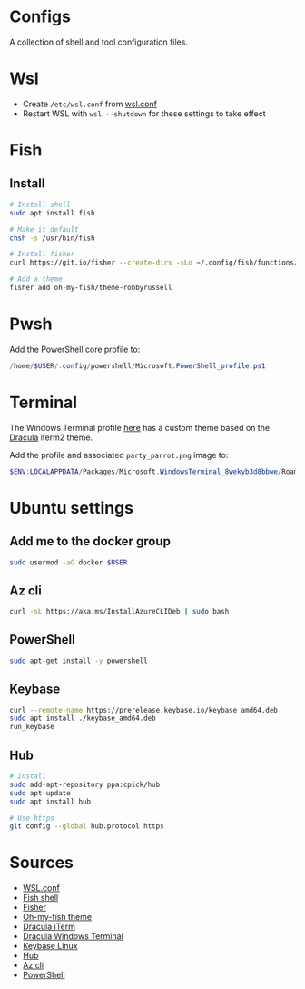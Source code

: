 # Configs

A collection of shell and tool configuration files.


# Wsl

* Create `/etc/wsl.conf` from [wsl.conf](linux/etx/wsl.conf)
* Restart WSL with `wsl --shutdown` for these settings to take effect

# Fish

## Install

```bash
# Install shell
sudo apt install fish

# Make it default
chsh -s /usr/bin/fish

# Install fisher
curl https://git.io/fisher --create-dirs -sLo ~/.config/fish/functions/fisher.fish

# Add a theme
fisher add oh-my-fish/theme-robbyrussell
```

# Pwsh

Add the PowerShell core profile to:

``` PowerSHell
/home/$USER/.config/powershell/Microsoft.PowerShell_profile.ps1
```

# Terminal

The Windows Terminal profile [here](windows/terminal/profile.json) has a custom theme based on the [Dracula](https://github.com/dracula/iterm) iterm2 theme.

Add the profile and associated `party_parrot.png` image to:

``` PowerShell
$ENV:LOCALAPPDATA/Packages/Microsoft.WindowsTerminal_8wekyb3d8bbwe/RoamingState
```

# Ubuntu settings

## Add me to the docker group
```bash
sudo usermod -aG docker $USER
```

## Az cli
```bash
curl -sL https://aka.ms/InstallAzureCLIDeb | sudo bash
```

## PowerShell
```bash
sudo apt-get install -y powershell
```

## Keybase
```bash
curl --remote-name https://prerelease.keybase.io/keybase_amd64.deb
sudo apt install ./keybase_amd64.deb
run_keybase
```

## Hub
```bash
# Install
sudo add-apt-repository ppa:cpick/hub
sudo apt update
sudo apt install hub

# Use https
git config --global hub.protocol https
```

# Sources

* [WSL.conf](https://devblogs.microsoft.com/commandline/automatically-configuring-wsl/)
* [Fish shell](https://github.com/fish-shell/fish-shell)
* [Fisher](https://github.com/jorgebucaran/fisher)
* [Oh-my-fish theme](https://github.com/oh-my-fish/theme-robbyrussell)
* [Dracula iTerm](https://github.com/dracula/iterm)
* [Dracula Windows Terminal](https://github.com/dracula/windows-terminal)
* [Keybase Linux](https://keybase.io/docs/the_app/install_linux)
* [Hub](https://hub.github.com/)
* [Az cli](https://docs.microsoft.com/en-us/cli/azure/install-azure-cli-apt?view=azure-cli-latest)
* [PowerShell](https://docs.microsoft.com/en-us/powershell/scripting/install/installing-powershell-core-on-linux?view=powershell-6)
